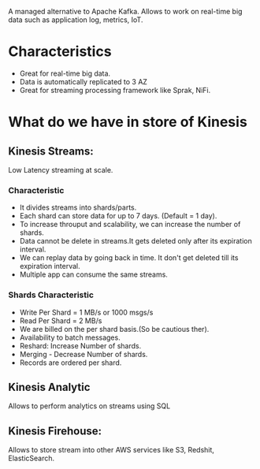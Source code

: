A  managed alternative to Apache Kafka. Allows to work on real-time big data such as application log, metrics, IoT.

# Characteristics
- Great for real-time big data.
- Data is automatically replicated to 3 AZ
- Great for streaming processing framework like Sprak, NiFi.

# What do we have in store of Kinesis

## Kinesis Streams:
Low Latency streaming at scale.
### Characteristic
- It divides streams into shards/parts.
- Each shard can store data for up to 7 days. (Default = 1 day).
- To increase throuput and scalability, we can increase the number of shards.
- Data cannot be delete in streams.It gets deleted only after its expiration interval.
- We can replay data by going back in time. It don't get deleted till its expiration interval.
- Multiple app can consume the same streams.

### Shards Characteristic
- Write Per Shard = 1 MB/s or 1000 msgs/s
- Read Per Shard = 2 MB/s
- We are billed on the per shard basis.(So be cautious ther).
- Availability to batch messages.
- Reshard: Increase Number of shards.
- Merging - Decrease Number of shards.
- Records are ordered per shard.


## Kinesis Analytic
Allows to perform analytics on streams using SQL
## Kinesis Firehouse: 
Allows to store stream into other AWS services like S3, Redshit, ElasticSearch.

